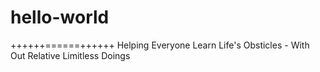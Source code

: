 # hello-world
++++++======++++++
Helping Everyone Learn Life's Obsticles - With Out Relative Limitless Doings
